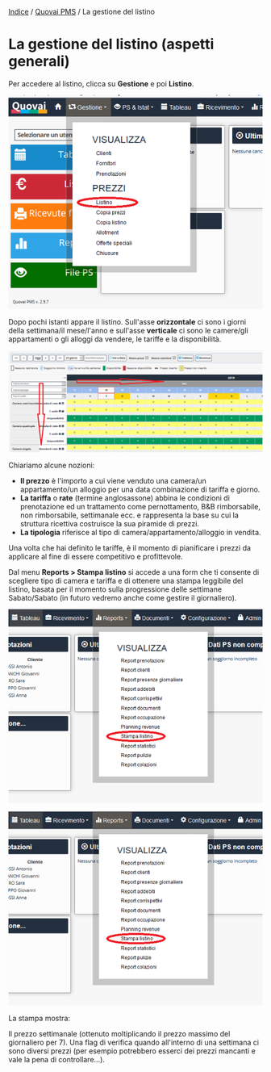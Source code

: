 
[Indice](index.md) / [Quovai PMS](quovai-pms-it.md) / La gestione del listino

# La gestione del listino (aspetti generali)

Per accedere al listino, clicca su **Gestione** e poi **Listino**.

![](images/gestione-listino-001.png)
 
Dopo pochi istanti appare il listino. Sull'asse **orizzontale** ci sono i giorni della settimana/il mese/l'anno e sull'asse **verticale** ci sono le camere/gli appartamenti o gli alloggi da vendere, le tariffe e la disponibilità.

![](images/gestione-listino-002.png)
 
Chiariamo alcune nozioni: 

 - **Il prezzo** è l'importo a cui viene venduto una camera/un appartamento/un alloggio per una data combinazione di tariffa e giorno. 
 - **La tariffa** o **rate** (termine anglosassone) abbina le condizioni di prenotazione ed un trattamento come pernottamento, B&B rimborsabile, non rimborsabile, settimanale ecc. e rappresenta la base su cui la struttura ricettiva costruisce la sua piramide di prezzi.
 - **La tipologia** riferisce al tipo di camera/appartamento/alloggio in vendita.
 
Una volta che hai definito le tariffe, è il momento di pianificare i prezzi da applicare al fine di essere competitivo e profittevole.

Dal menu **Reports > Stampa listino** si accede a una form che ti consente di scegliere tipo di camera e tariffa e di ottenere una stampa leggibile del listino, basata per il momento sulla progressione delle settimane Sabato/Sabato (in futuro vedremo anche come gestire il giornaliero).

![](images/stampa-listino-001.png)

![](images/stampa-listino-001.png)

La stampa mostra:

Il prezzo settimanale (ottenuto moltiplicando il prezzo massimo del giornaliero per 7).
Una flag di verifica quando all'interno di una settimana ci sono diversi prezzi (per esempio potrebbero esserci dei prezzi mancanti e vale la pena di controllare...).
 
 